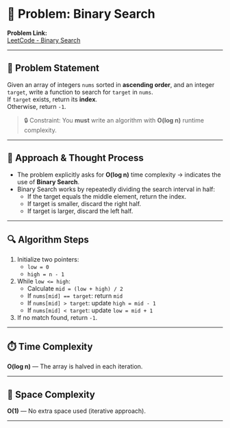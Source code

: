 # 🔗 Problem: Binary Search

**Problem Link:**  
[LeetCode - Binary Search](https://leetcode.com/problems/binary-search/)

---

## 📄 Problem Statement  
Given an array of integers `nums` sorted in **ascending order**, and an integer `target`, write a function to search for `target` in `nums`.  
If `target` exists, return its **index**.  
Otherwise, return `-1`.

> 🔒 Constraint: You **must** write an algorithm with **O(log n)** runtime complexity.

---

## 🧠 Approach & Thought Process  
- The problem explicitly asks for **O(log n)** time complexity → indicates the use of **Binary Search**.
- Binary Search works by repeatedly dividing the search interval in half:
  - If the target equals the middle element, return the index.
  - If target is smaller, discard the right half.
  - If target is larger, discard the left half.

---

## 🔍 Algorithm Steps  
1. Initialize two pointers:  
   - `low = 0`  
   - `high = n - 1`
2. While `low <= high`:  
   - Calculate `mid = (low + high) / 2`
   - If `nums[mid] == target`: return `mid`
   - If `nums[mid] > target`: update `high = mid - 1`
   - If `nums[mid] < target`: update `low = mid + 1`
3. If no match found, return `-1`.

---

## ⏱️ Time Complexity  
**O(log n)** — The array is halved in each iteration.

---

## 🧮 Space Complexity  
**O(1)** — No extra space used (iterative approach).

---
